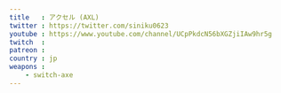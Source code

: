 ```yaml
---
title   : アクセル (AXL)
twitter : https://twitter.com/siniku0623
youtube : https://www.youtube.com/channel/UCpPkdcN56bXGZjiIAw9hr5g
twitch  : 
patreon : 
country : jp
weapons :
    - switch-axe
---
```


